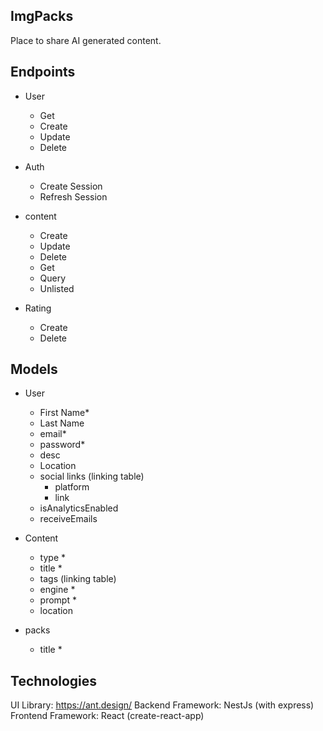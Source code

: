 ## ImgPacks

Place to share AI generated content.

## Endpoints

- User

  - Get
  - Create
  - Update
  - Delete

- Auth

  - Create Session
  - Refresh Session

- content

  - Create
  - Update
  - Delete
  - Get
  - Query
  - Unlisted

- Rating

  - Create
  - Delete

## Models

- User

  - First Name\*
  - Last Name
  - email\*
  - password\*
  - desc
  - Location
  - social links (linking table)
    - platform
    - link
  - isAnalyticsEnabled
  - receiveEmails

- Content

  - type \*
  - title \*
  - tags (linking table)
  - engine \*
  - prompt \*
  - location

- packs
  - title \*

## Technologies

UI Library: https://ant.design/
Backend Framework: NestJs (with express)
Frontend Framework: React (create-react-app)
